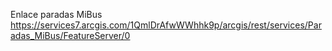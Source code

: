 Enlace paradas MiBus
https://services7.arcgis.com/1QmlDrAfwWWhhk9p/arcgis/rest/services/Paradas_MiBus/FeatureServer/0
